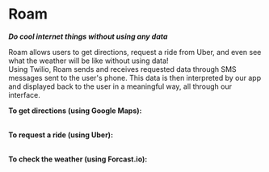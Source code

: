 # Roam
<i><b>Do cool internet things without using any data</b></i>

Roam allows users to get directions, request a ride from Uber, and even see what the weather will be like without using data!<br>
Using Twilio, Roam sends and receives requested data through SMS messages sent to the user's phone. This data is then interpreted by our app and displayed back to the user in a meaningful way, all through our interface.

<b>To get directions (using Google Maps):</b>
 <br> <br>
 
<b>To request a ride (using Uber):</b>
 <br> <br>

<b>To check the weather (using Forcast.io):</b>
 <br>
